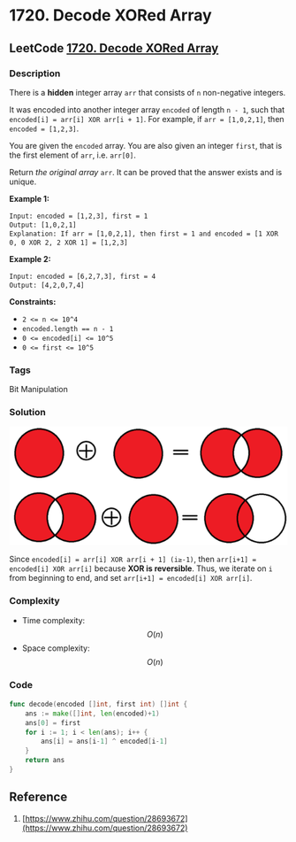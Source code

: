 # 1720. Decode XORed Array

## LeetCode [1720. Decode XORed Array](https://leetcode-cn.com/problems/decode-xored-array/)

### Description

There is a **hidden** integer array `arr` that consists of `n` non-negative integers.

It was encoded into another integer array `encoded` of length `n - 1`, such that `encoded[i] = arr[i] XOR arr[i + 1]`. For example, if `arr = [1,0,2,1]`, then `encoded = [1,2,3]`.

You are given the `encoded` array. You are also given an integer `first`, that is the first element of `arr`, i.e. `arr[0]`.

Return _the original array_ `arr`. It can be proved that the answer exists and is unique.

**Example 1:**

```text
Input: encoded = [1,2,3], first = 1
Output: [1,0,2,1]
Explanation: If arr = [1,0,2,1], then first = 1 and encoded = [1 XOR 0, 0 XOR 2, 2 XOR 1] = [1,2,3]
```

**Example 2:**

```text
Input: encoded = [6,2,7,3], first = 4
Output: [4,2,0,7,4]
```

**Constraints:**

* `2 <= n <= 10^4`
* `encoded.length == n - 1`
* `0 <= encoded[i] <= 10^5`
* `0 <= first <= 10^5`

### Tags

Bit Manipulation

### Solution

![](../.gitbook/assets/image%20%2832%29.png)

Since `encoded[i] = arr[i] XOR arr[i + 1] (i≥-1)`, then `arr[i+1] = encoded[i] XOR arr[i]` because **XOR is reversible**. Thus, we iterate on `i` from beginning to end, and set `arr[i+1] = encoded[i] XOR arr[i]`.

### Complexity

* Time complexity: $$O(n)$$
* Space complexity: $$O(n)$$

### Code

```go
func decode(encoded []int, first int) []int {
	ans := make([]int, len(encoded)+1)
	ans[0] = first
	for i := 1; i < len(ans); i++ {
		ans[i] = ans[i-1] ^ encoded[i-1]
	}
	return ans
}
```

## Reference

1. [https://www.zhihu.com/question/28693672](https://www.zhihu.com/question/28693672)

